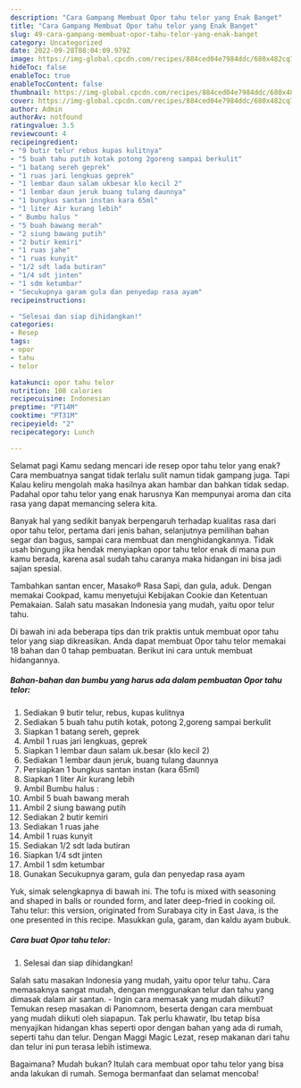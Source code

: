 ```yaml
---
description: "Cara Gampang Membuat Opor tahu telor yang Enak Banget"
title: "Cara Gampang Membuat Opor tahu telor yang Enak Banget"
slug: 49-cara-gampang-membuat-opor-tahu-telor-yang-enak-banget
category: Uncategorized
date: 2022-09-28T08:04:09.979Z
image: https://img-global.cpcdn.com/recipes/884ced04e7984ddc/680x482cq70/opor-tahu-telor-foto-resep-utama.jpg
hideToc: false
enableToc: true
enableTocContent: false
thumbnail: https://img-global.cpcdn.com/recipes/884ced04e7984ddc/680x482cq70/opor-tahu-telor-foto-resep-utama.jpg
cover: https://img-global.cpcdn.com/recipes/884ced04e7984ddc/680x482cq70/opor-tahu-telor-foto-resep-utama.jpg
author: Admin
authorAv: notfound
ratingvalue: 3.5
reviewcount: 4
recipeingredient:
- "9 butir telur rebus kupas kulitnya"
- "5 buah tahu putih kotak potong 2goreng sampai berkulit"
- "1 batang sereh geprek"
- "1 ruas jari lengkuas geprek"
- "1 lembar daun salam ukbesar klo kecil 2"
- "1 lembar daun jeruk buang tulang daunnya"
- "1 bungkus santan instan kara 65ml"
- "1 liter Air kurang lebih"
- " Bumbu halus "
- "5 buah bawang merah"
- "2 siung bawang putih"
- "2 butir kemiri"
- "1 ruas jahe"
- "1 ruas kunyit"
- "1/2 sdt lada butiran"
- "1/4 sdt jinten"
- "1 sdm ketumbar"
- "Secukupnya garam gula dan penyedap rasa ayam"
recipeinstructions:

- "Selesai dan siap dihidangkan!"
categories:
- Resep
tags:
- opor
- tahu
- telor

katakunci: opor tahu telor 
nutrition: 108 calories
recipecuisine: Indonesian
preptime: "PT14M"
cooktime: "PT31M"
recipeyield: "2"
recipecategory: Lunch

---
```



Selamat pagi Kamu sedang mencari ide resep opor tahu telor yang enak? Cara membuatnya sangat tidak terlalu sulit namun tidak gampang juga. Tapi Kalau keliru mengolah maka hasilnya akan hambar dan bahkan tidak sedap. Padahal opor tahu telor yang enak harusnya Kan mempunyai aroma dan cita rasa yang dapat memancing selera kita.


Banyak hal yang sedikit banyak berpengaruh terhadap kualitas rasa dari opor tahu telor, pertama dari jenis bahan, selanjutnya pemilihan bahan segar dan bagus, sampai cara membuat dan menghidangkannya. Tidak usah bingung jika hendak menyiapkan opor tahu telor enak di mana pun kamu berada, karena asal sudah tahu caranya maka hidangan ini bisa jadi sajian spesial.

Tambahkan santan encer, Masako® Rasa Sapi, dan gula, aduk. Dengan memakai Cookpad, kamu menyetujui Kebijakan Cookie dan Ketentuan Pemakaian. Salah satu masakan Indonesia yang mudah, yaitu opor telur tahu.


Di bawah ini ada beberapa tips dan trik praktis untuk membuat opor tahu telor yang siap dikreasikan. Anda dapat membuat Opor tahu telor memakai 18 bahan dan 0 tahap pembuatan. Berikut ini cara untuk membuat hidangannya.

<!--inarticleads1-->

##### Bahan-bahan dan bumbu yang harus ada dalam pembuatan Opor tahu telor:

1. Sediakan 9 butir telur, rebus, kupas kulitnya
1. Sediakan 5 buah tahu putih kotak, potong 2,goreng sampai berkulit
1. Siapkan 1 batang sereh, geprek
1. Ambil 1 ruas jari lengkuas, geprek
1. Siapkan 1 lembar daun salam uk.besar (klo kecil 2)
1. Sediakan 1 lembar daun jeruk, buang tulang daunnya
1. Persiapkan 1 bungkus santan instan (kara 65ml)
1. Siapkan 1 liter Air kurang lebih
1. Ambil  Bumbu halus :
1. Ambil 5 buah bawang merah
1. Ambil 2 siung bawang putih
1. Sediakan 2 butir kemiri
1. Sediakan 1 ruas jahe
1. Ambil 1 ruas kunyit
1. Sediakan 1/2 sdt lada butiran
1. Siapkan 1/4 sdt jinten
1. Ambil 1 sdm ketumbar
1. Gunakan Secukupnya garam, gula dan penyedap rasa ayam


Yuk, simak selengkapnya di bawah ini. The tofu is mixed with seasoning and shaped in balls or rounded form, and later deep-fried in cooking oil. Tahu telur: this version, originated from Surabaya city in East Java, is the one presented in this recipe. Masukkan gula, garam, dan kaldu ayam bubuk. 

<!--inarticleads2-->

##### Cara buat Opor tahu telor:


1. Selesai dan siap dihidangkan!

Salah satu masakan Indonesia yang mudah, yaitu opor telur tahu. Cara memasaknya sangat mudah, dengan menggunakan telur dan tahu yang dimasak dalam air santan. - Ingin cara memasak yang mudah diikuti? Temukan resep masakan di Panomnom, beserta dengan cara membuat yang mudah diikuti oleh siapapun. Tak perlu khawatir, Ibu tetap bisa menyajikan hidangan khas seperti opor dengan bahan yang ada di rumah, seperti tahu dan telur. Dengan Maggi Magic Lezat, resep makanan dari tahu dan telur ini pun terasa lebih istimewa. 

Bagaimana? Mudah bukan? Itulah cara membuat opor tahu telor yang bisa anda lakukan di rumah. Semoga bermanfaat dan selamat mencoba!
